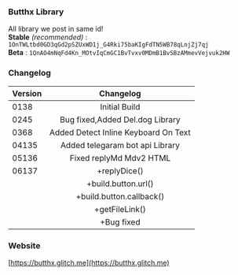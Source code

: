 ### Butthx Library
All library we post in same id! <br>
**Stable** _(recommended)_ : ```1OnTWLtbd0GD3qGd2pSZUxWD1j_G4Rki75baKIgFdTN5WB78qLnjZj7qj```
<br>
**Beta** : ```1QnAO4mNqFd4Kn_MOtvIqCmGC1BvTvxv0MDmB1BvSBzAMmevVejvuk2HW```

### Changelog 
| Version | Changelog 
|---|:---------:
| 0138 |Initial Build
| 0245 |Bug fixed,Added Del.dog Library
| 0368 |Added Detect Inline Keyboard On Text
| 04135 | Added telegaram bot api Library
| 05136 | Fixed replyMd Mdv2 HTML
| 06137 | +replyDice()
|       |+build.button.url()
|       |+build.button.callback()
|       |+getFileLink()
|       |+Bug fixed

### Website
[https://butthx.glitch.me](https://butthx.glitch.me)

